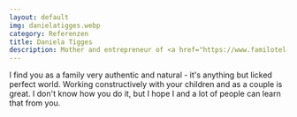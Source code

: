 ```yaml
---
layout: default
img: danielatigges.webp
category: Referenzen
title: Daniela Tigges
description: Mother and entrepreneur of <a href="https://www.familotel-ebbinghof.de/" target="_blank">Familotel Ebbinghof</a>
---
```


I find you as a family very authentic and natural - it's anything but
licked perfect world. Working constructively with your children and as a couple is great.
I don't know how you do it, but I hope I and a lot of people can
learn that from you.
